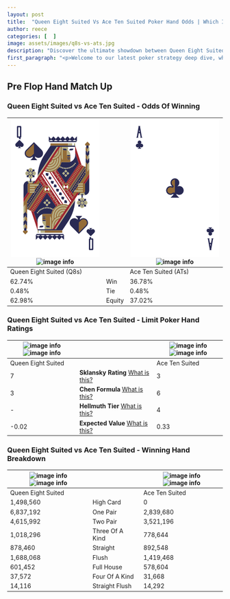 ```yaml
---
layout: post
title:  "Queen Eight Suited Vs Ace Ten Suited Poker Hand Odds | Which Is The Better Hand In Poker? A Complete Guide"
author: reece
categories: [  ]
image: assets/images/q8s-vs-ats.jpg
description: "Discover the ultimate showdown between Queen Eight Suited and Ace Ten Suited in poker! Uncover the odds, strategies, and scenarios where one hand triumphs over the other. Get ready to up your poker game with this thrilling analysis."
first_paragraph: "<p>Welcome to our latest poker strategy deep dive, where we're pitting two distinct hands against each other in a high-stakes showdown: Queen Eight Suited vs Ace Ten Suited.</p><p>In the dynamic world of poker, every decision counts, and knowing which hand holds the upper hand is key to your success at the table.</p><p>In this article, we'll dissect these two hands, explore the scenarios where one dominates the other, and equip you with the knowledge to make strategic choices that can tip the odds in your favor.</p><p>Get ready to unravel the intriguing dynamics of these poker hands and elevate your game to new heights.</p>"
---
```




[comment]: # (sp0)

## Pre Flop Hand Match Up

<div class="table hand-ratings" markdown="1"> 



### Queen Eight Suited vs Ace Ten Suited - Odds Of Winning


    
| ![image info](assets/images/hand1/q.png) ![image info](assets/images/hand1/8s.png) |  | ![image info](assets/images/hand2/a.png) ![image info](assets/images/hand2/ts.png) |
| -------- | -------- | -------- |
| Queen Eight Suited (Q8s) |  | Ace Ten Suited (ATs) |
| 62.74% | Win | 36.78% |
| 0.48% | Tie | 0.48% |
| 62.98% | Equity | 37.02% |




[comment]: # (sp1)



### Queen Eight Suited vs Ace Ten Suited - Limit Poker Hand Ratings


    
| ![image info](https://www.riverpairs.com/assets/images/hand1/q.png) ![image info](https://www.riverpairs.com/assets/images/hand1/8s.png) |  | ![image info](https://www.riverpairs.com/assets/images/hand2/a.png) ![image info](https://www.riverpairs.com/assets/images/hand2/ts.png) |
| -------- | -------- | -------- |
| Queen Eight Suited |  | Ace Ten Suited |
| 7 | **Sklansky Rating** [What is this?](/sklansky-rating-explained) | 3 |
| 3 | **Chen Formula** [What is this?](/chen-formula-explained) | 6 |
| - | **Hellmuth Tier** [What is this?](/Hellmuth-tier-explained) | 4 |
| -0.02 | **Expected Value** [What is this?](/expected-value-explained) | 0.33 |




[comment]: # (sp2)



### Queen Eight Suited vs Ace Ten Suited - Winning Hand Breakdown


    
| ![image info](https://www.riverpairs.com/assets/images/hand1/q.png) ![image info](https://www.riverpairs.com/assets/images/hand1/8s.png) |  | ![image info](https://www.riverpairs.com/assets/images/hand2/a.png) ![image info](https://www.riverpairs.com/assets/images/hand2/ts.png) |
| -------- | -------- | -------- |
| Queen Eight Suited |  | Ace Ten Suited |
| 1,498,560 | High Card | 0 |
| 6,837,192 | One Pair | 2,839,680 |
| 4,615,992 | Two Pair | 3,521,196 |
| 1,018,296 | Three Of A Kind | 778,644 |
| 878,460 | Straight | 892,548 |
| 1,688,068 | Flush | 1,419,468 |
| 601,452 | Full House | 578,604 |
| 37,572 | Four Of A Kind | 31,668 |
| 14,116 | Straight Flush | 14,292 |




[comment]: # (sp3)



</div>

[comment]: # (sp4)



[comment]: # (sp5)


